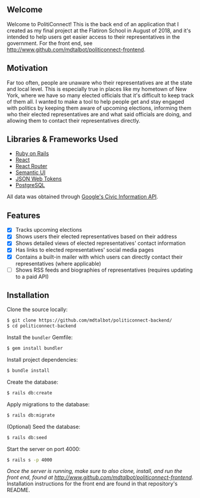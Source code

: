 ## Welcome

Welcome to PolitiConnect! This is the back end of an application that I created as my final project at the Flatiron School in August of 2018, and it's intended to help users get easier access to their representatives in the government. For the front end, see http://www.github.com/mdtalbot/politiconnect-frontend.

## Motivation

Far too often, people are unaware who their representatives are at the state and local level. This is especially true in places like my hometown of New York, where we have so many elected officials that it's difficult to keep track of them all. I wanted to make a tool to help people get and stay engaged with politics by keeping them aware of upcoming elections, informing them who their elected representatives are and what said officials are doing, and allowing them to contact their representatives directly.

## Libraries & Frameworks Used

* [Ruby on Rails](https://rubyonrails.org/)
* [React](https://reactjs.org/)
* [React Router](https://github.com/ReactTraining/react-router)
* [Semantic UI](https://react.semantic-ui.com/)
* [JSON Web Tokens](https://jwt.io/)
* [PostgreSQL](https://www.postgresql.org/)

All data was obtained through [Google's Civic Information API](https://developers.google.com/civic-information/).

## Features

- [x] Tracks upcoming elections
- [x] Shows users their elected representatives based on their address
- [x] Shows detailed views of elected representatives' contact information
- [x] Has links to elected representatives' social media pages
- [x] Contains a built-in mailer with which users can directly contact their representatives (where applicable)
- [ ] Shows RSS feeds and biographies of representatives (requires updating to a paid API)

## Installation

Clone the source locally:

```sh
$ git clone https://github.com/mdtalbot/politiconnect-backend/
$ cd politiconnect-backend
```

Install the `bundler` Gemfile:

```sh
$ gem install bundler
```

Install project dependencies:

```sh
$ bundle install
```

Create the database:

```sh
$ rails db:create
```

Apply migrations to the database:

```sh
$ rails db:migrate
```

(Optional) Seed the database:

```sh
$ rails db:seed
```

Start the server on port 4000:

```sh
$ rails s -p 4000
```

*Once the server is running, make sure to also clone, install, and run the front end, found at http://www.github.com/mdtalbot/politiconnect-frontend*. Installation instructions for the front end are found in that repository's README.
